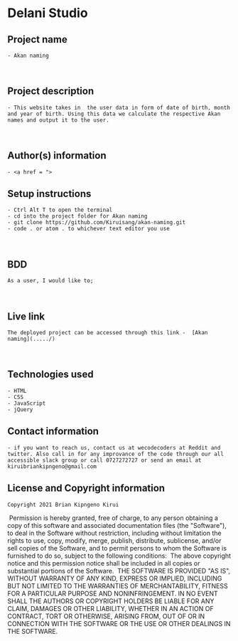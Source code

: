#  Delani Studio
## Project name
    - Akan naming
​
## Project description
    - This website takes in  the user data in form of date of birth, month and year of birth. Using this data we calculate the respective Akan names and output it to the user.
​
## Author(s) information
    - <a href = ">
  
## Setup instructions
    - Ctrl Alt T to open the terminal
    - cd into the project folder for Akan naming
    - git clone https://github.com/Kiruisang/akan-naming.git
    - code . or atom . to whichever text editor you use
​
## BDD
    As a user, I would like to;
​
    
  
## Live link
    The deployed project can be accessed through this link -  [Akan naming](...../)
​
## Technologies used
    - HTML
    - CSS
    - JavaScript
    - jQuery
  
## Contact information
    - if you want to reach us, contact us at wecodecoders at Reddit and twitter. Also call in for any improvance of the code through our all accessible slack group or call 0727272727 or send an email at  kiruibriankipngeno@gmail.com
  
## License and Copyright information
    Copyright 2021 Brian Kipngeno Kirui
​
    Permission is hereby granted, free of charge, to any person obtaining a copy of this software and associated documentation files (the "Software"), to deal in the Software without restriction, including without limitation the rights to use, copy, modify, merge, publish, distribute, sublicense, and/or sell copies of the Software, and to permit persons to whom the Software is furnished to do so, subject to the following conditions:
​
    The above copyright notice and this permission notice shall be included in all copies or substantial portions of the Software.
​
    THE SOFTWARE IS PROVIDED "AS IS", WITHOUT WARRANTY OF ANY KIND, EXPRESS OR IMPLIED, INCLUDING BUT NOT LIMITED TO THE WARRANTIES OF MERCHANTABILITY, FITNESS FOR A PARTICULAR PURPOSE AND NONINFRINGEMENT. IN NO EVENT SHALL THE AUTHORS OR COPYRIGHT HOLDERS BE LIABLE FOR ANY CLAIM, DAMAGES OR OTHER LIABILITY, WHETHER IN AN ACTION OF CONTRACT, TORT OR OTHERWISE, ARISING FROM, OUT OF OR IN CONNECTION WITH THE SOFTWARE OR THE USE OR OTHER DEALINGS IN THE SOFTWARE.